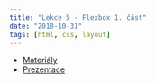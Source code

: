 ```yaml
---
title: "Lekce 5 - Flexbox 1. část"
date: "2018-10-31"
tags: [html, css, layout]
---
```


- [Materiály](/materialy/lekce4/lekce-5.zip)
- [Prezentace](https://docs.google.com/presentation/d/16C_xTYvQIZO4ur59S26RloMDdkw51IE7_RP8Rxjrrak/edit#slide=id.g2485bd0b8b_0_40)
